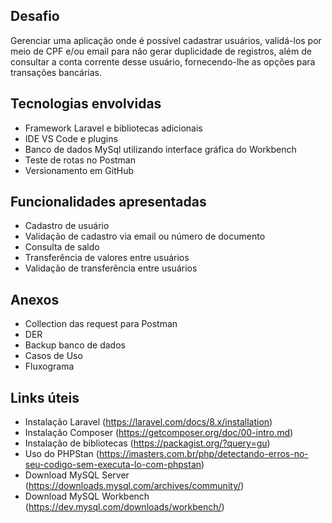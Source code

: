 ## Desafio 

Gerenciar uma aplicação onde é possível cadastrar usuários, validá-los por meio de CPF e/ou email para não gerar duplicidade de registros, além de consultar a conta corrente desse usuário, fornecendo-lhe as opções para transações bancárias.

## Tecnologias envolvidas 

- Framework Laravel e bibliotecas adicionais
- IDE VS Code e plugins
- Banco de dados MySql utilizando interface gráfica do Workbench
- Teste de rotas no Postman
- Versionamento em GitHub

## Funcionalidades apresentadas 

- Cadastro de usuário
- Validação de cadastro via email ou número de documento
- Consulta de saldo
- Transferência de valores entre usuários
- Validação de transferência entre usuários

## Anexos 

- Collection das request para Postman
- DER
- Backup banco de dados
- Casos de Uso
- Fluxograma

## Links úteis 

- Instalação Laravel (https://laravel.com/docs/8.x/installation)
- Instalação Composer (https://getcomposer.org/doc/00-intro.md)
- Instalação de bibliotecas (https://packagist.org/?query=gu)
- Uso do PHPStan (https://imasters.com.br/php/detectando-erros-no-seu-codigo-sem-executa-lo-com-phpstan)
- Download MySQL Server (https://downloads.mysql.com/archives/community/)
- Download MySQL Workbench (https://dev.mysql.com/downloads/workbench/)
